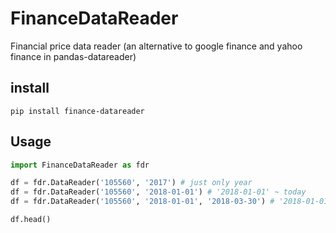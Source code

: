 # FinanceDataReader
Financial price data reader (an alternative to google finance and yahoo finance in pandas-datareader)

## install
```
pip install finance-datareader
```


## Usage

```python
import FinanceDataReader as fdr

df = fdr.DataReader('105560', '2017') # just only year
df = fdr.DataReader('105560', '2018-01-01') # '2018-01-01' ~ today 
df = fdr.DataReader('105560', '2018-01-01', '2018-03-30') # '2018-01-01' ~ '2018-03-30' 

df.head()
```
